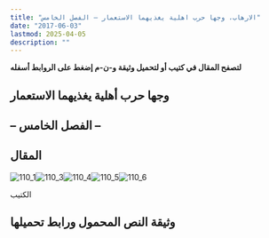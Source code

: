 ```yaml
---
title: "الارهاب، وجها حرب اهلية يغذيهما الاستعمار – الفصل الخامس"
date: "2017-06-03"
lastmod: 2025-04-05
description: ""
---
```

**لتصفح المقال في كتيب أو لتحميل وثيقة و-ن-م إضغط على الروابط أسفله**

## **وجها حرب أهلية يغذيهما الاستعمار**

## **– الفصل الخامس –**

## المقال

![110_1](https://abouyaarebmarzouki.wordpress.com/wp-content/uploads/2017/06/110_11.png?w=648)![110_3](https://abouyaarebmarzouki.wordpress.com/wp-content/uploads/2017/06/110_31.png?w=648)![110_4](https://abouyaarebmarzouki.wordpress.com/wp-content/uploads/2017/06/110_41.png?w=648)![110_5](https://abouyaarebmarzouki.wordpress.com/wp-content/uploads/2017/06/110_51.png?w=648)![110_6](https://abouyaarebmarzouki.wordpress.com/wp-content/uploads/2017/06/110_61.png?w=648)

الكتيب

## وثيقة النص المحمول ورابط تحميلها

###
